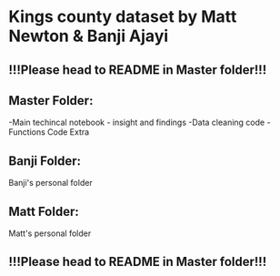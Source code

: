 # Kings county dataset by Matt Newton & Banji Ajayi

## !!!Please head to README in Master folder!!!

## Master Folder:
-Main techincal notebook - insight and findings
-Data cleaning code
-Functions Code
Extra  

## Banji Folder:
Banji's personal folder

## Matt Folder:
Matt's personal folder 

## !!!Please head to README in Master folder!!!


